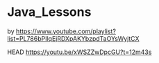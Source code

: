 # Java_Lessons
by https://www.youtube.com/playlist?list=PL786bPIlqEjRDXpAKYbzpdTaOYsWyjtCX

HEAD
https://youtu.be/xWSZZwDpcGU?t=12m43s